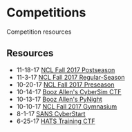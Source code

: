 # Competitions
Competition resources

## Resources
- 11-18-17 [NCL Fall 2017 Postseason](/11-18-17:NCL-Fall-2017-Postseason)
- 11-3-17 [NCL Fall 2017 Regular-Season](/11-3-17:NCL-Fall-2017-Regular-Season)
- 10-20-17 [NCL Fall 2017 Preseason](/10-20-17:NCL-Fall-2017-Preseason)
- 10-14-17 [Booz Allen's CyberSim CTF](/10-14-17:CyberSim-CTF)
- 10-13-17 [Booz Allen's PyNight](/10-13-17:PyNight)
- 10-10-17 [NCL Fall 2017 Gymnasium](/10-10-17:NCL-Fall-2017-Gymnasium)
- 8-1-17 [SANS CyberStart](/8-1-17:SANS-CyberStart)
- 6-25-17 [HATS Training CTF](/6-24-17:HATS-Training-CTF)


